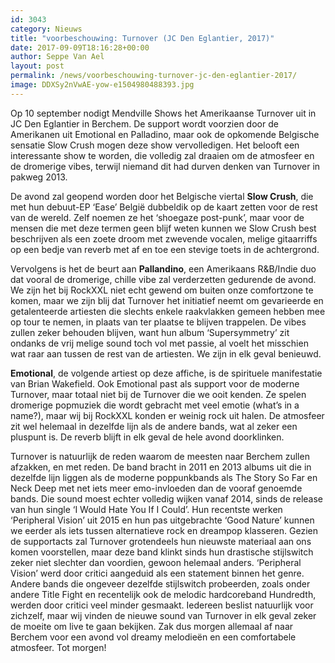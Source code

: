 ```yaml
---
id: 3043
category: Nieuws
title: "voorbeschouwing: Turnover (JC Den Eglantier, 2017)"
date: 2017-09-09T18:16:28+00:00
author: Seppe Van Ael
layout: post
permalink: /news/voorbeschouwing-turnover-jc-den-eglantier-2017/
image: DDXSy2nVwAE-yow-e1504980488393.jpg
---
```

Op 10 september nodigt Mendville Shows het Amerikaanse Turnover uit in JC Den Eglantier in Berchem. De support wordt voorzien door de Amerikanen uit Emotional en Palladino, maar ook de opkomende Belgische sensatie Slow Crush mogen deze show vervolledigen. Het belooft een interessante show te worden, die volledig zal draaien om de atmosfeer en de dromerige vibes, terwijl niemand dit had durven denken van Turnover in pakweg 2013.

De avond zal geopend worden door het Belgische viertal **Slow Crush**, die met hun debuut-EP ‘Ease’ België dubbeldik op de kaart zetten voor de rest van de wereld. Zelf noemen ze het ‘shoegaze post-punk’, maar voor de mensen die met deze termen geen blijf weten kunnen we Slow Crush best beschrijven als een zoete droom met zwevende vocalen, melige gitaarriffs op een bedje van reverb met af en toe een stevige toets in de achtergrond.



Vervolgens is het de beurt aan **Pallandino**, een Amerikaans R&B/Indie duo dat vooral de dromerige, chille vibe zal verderzetten gedurende de avond. We zijn het bij RockXXL niet echt gewend om buiten onze comfortzone te komen, maar we zijn blij dat Turnover het initiatief neemt om gevarieerde en getalenteerde artiesten die slechts enkele raakvlakken gemeen hebben mee op tour te nemen, in plaats van ter plaatse te blijven trappelen. De vibes zullen zeker behouden blijven, want hun album ‘Supersymmetry’ zit ondanks de vrij melige sound toch vol met passie, al voelt het misschien wat raar aan tussen de rest van de artiesten. We zijn in elk geval benieuwd.



**Emotional**, de volgende artiest op deze affiche, is de spirituele manifestatie van Brian Wakefield. Ook Emotional past als support voor de moderne Turnover, maar totaal niet bij de Turnover die we ooit kenden. Ze spelen dromerige popmuziek die wordt gebracht met veel emotie (what’s in a name?), maar wij bij RockXXL konden er weinig rock uit halen. De atmosfeer zit wel helemaal in dezelfde lijn als de andere bands, wat al zeker een pluspunt is. De reverb blijft in elk geval de hele avond doorklinken.



Turnover is natuurlijk de reden waarom de meesten naar Berchem zullen afzakken, en met reden. De band bracht in 2011 en 2013 albums uit die in dezelfde lijn liggen als de moderne poppunkbands als The Story So Far en Neck Deep met net iets meer emo-invloeden dan de vooraf genoemde bands. Die sound moest echter volledig wijken vanaf 2014, sinds de release van hun single ‘I Would Hate You If I Could’. Hun recentste werken ‘Peripheral Vision’ uit 2015 en hun pas uitgebrachte ‘Good Nature’ kunnen we eerder als iets tussen alternatieve rock en dreampop klasseren. Gezien de supportacts zal Turnover grotendeels hun nieuwste materiaal aan ons komen voorstellen, maar deze band klinkt sinds hun drastische stijlswitch zeker niet slechter dan voordien, gewoon helemaal anders. ‘Peripheral Vision’ werd door critici aangeduid als een statement binnen het genre. Andere bands die ongeveer dezelfde stijlswitch probeerden, zoals onder andere Title Fight en recentelijk ook de melodic hardcoreband Hundredth, werden door critici veel minder gesmaakt. Iedereen beslist natuurlijk voor zichzelf, maar wij vinden de nieuwe sound van Turnover in elk geval zeker de moeite om live te gaan bekijken. Zak dus morgen allemaal af naar Berchem voor een avond vol dreamy melodieën en een comfortabele atmosfeer. Tot morgen!